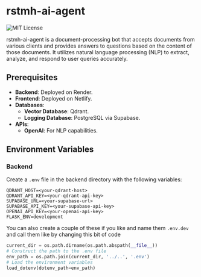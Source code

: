 # rstmh-ai-agent

![MIT License](https://img.shields.io/badge/license-MIT-blue)

rstmh-ai-agent is a document-processing bot that accepts documents from various clients and provides answers to questions based on the content of those documents. It utilizes natural language processing (NLP) to extract, analyze, and respond to user queries accurately.

## Prerequisites

- **Backend**: Deployed on Render.
- **Frontend**: Deployed on Netlify.
- **Databases**:
  - **Vector Database**: Qdrant.
  - **Logging Database**: PostgreSQL via Supabase.
- **APIs**:
  - **OpenAI**: For NLP capabilities.

## Environment Variables

### Backend

Create a `.env` file in the backend directory with the following variables:

```plaintext
QDRANT_HOST=<your-qdrant-host>
QDRANT_API_KEY=<your-qdrant-api-key>
SUPABASE_URL=<your-supabase-url>
SUPABASE_API_KEY=<your-supabase-api-key>
OPENAI_API_KEY=<your-openai-api-key>
FLASK_ENV=development
```

You can also create a couple of these if you like and name them `.env.dev` and call them like by changing this bit of code

```python
current_dir = os.path.dirname(os.path.abspath(__file__))
# Construct the path to the .env file
env_path = os.path.join(current_dir, '../..', '.env')
# Load the environment variables
load_dotenv(dotenv_path=env_path)
```
